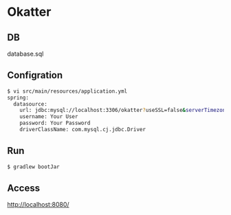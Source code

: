 # Okatter

## DB

database.sql

## Configration

```bash
$ vi src/main/resources/application.yml
spring:
  datasource:
    url: jdbc:mysql://localhost:3306/okatter?useSSL=false&serverTimezone=JST
    username: Your User
    password: Your Password
    driverClassName: com.mysql.cj.jdbc.Driver
```

## Run

```bash
$ gradlew bootJar
```

## Access

[http://localhost:8080/](http://lcalhost:8080/)